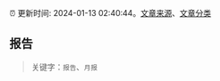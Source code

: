 :alarm_clock: 更新时间: 2024-01-13 02:40:44。[文章来源](/README.md)、[文章分类](/TAGS.md)

## 报告


> 关键字：`报告`、`月报`



